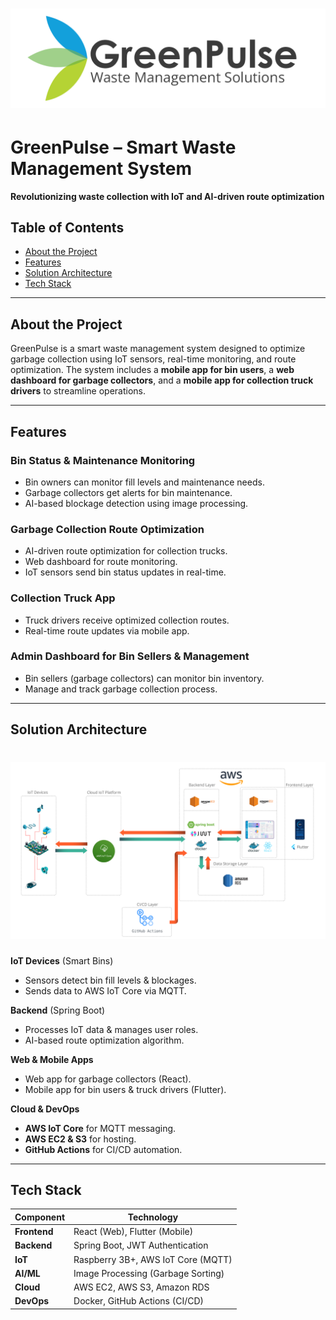 # ![GreenPulse Logo](assets/logo_cropped.png)  
# **GreenPulse – Smart Waste Management System**  
**Revolutionizing waste collection with IoT and AI-driven route optimization**

## Table of Contents
- [About the Project](#about-the-project)
- [Features](#features)
- [Solution Architecture](#solution-architecture)
- [Tech Stack](#tech-stack)

---


## About the Project  
GreenPulse is a smart waste management system designed to optimize garbage collection using IoT sensors, real-time monitoring, and route optimization. The system includes a **mobile app for bin users**, a **web dashboard for garbage collectors**, and a **mobile app for collection truck drivers** to streamline operations.


---


## **Features**  

### **Bin Status & Maintenance Monitoring**  
- Bin owners can monitor fill levels and maintenance needs.  
- Garbage collectors get alerts for bin maintenance.  
- AI-based blockage detection using image processing.  

### **Garbage Collection Route Optimization**  
- AI-driven route optimization for collection trucks.  
- Web dashboard for route monitoring.  
- IoT sensors send bin status updates in real-time.  

### **Collection Truck App**  
- Truck drivers receive optimized collection routes.  
- Real-time route updates via mobile app.   

### **Admin Dashboard for Bin Sellers & Management**  
- Bin sellers (garbage collectors) can monitor bin inventory.  
- Manage and track garbage collection process.


---


## **Solution Architecture**
# ![Solution Architecture](assets/solution_architecture.png)

**IoT Devices** (Smart Bins)  
   - Sensors detect bin fill levels & blockages.  
   - Sends data to AWS IoT Core via MQTT.  

**Backend** (Spring Boot)  
   - Processes IoT data & manages user roles.  
   - AI-based route optimization algorithm.  

**Web & Mobile Apps**  
   - Web app for garbage collectors (React).  
   - Mobile app for bin users & truck drivers (Flutter).  

**Cloud & DevOps**  
   - **AWS IoT Core** for MQTT messaging.  
   - **AWS EC2 & S3** for hosting.  
   - **GitHub Actions** for CI/CD automation.  

---


## **Tech Stack**  

| Component       | Technology |
|----------------|------------|
| **Frontend**   | React (Web), Flutter (Mobile) |
| **Backend**    | Spring Boot, JWT Authentication |
| **IoT**        | Raspberry 3B+, AWS IoT Core (MQTT) |
| **AI/ML**      | Image Processing (Garbage Sorting) |
| **Cloud**      | AWS EC2, AWS S3, Amazon RDS |
| **DevOps**     | Docker, GitHub Actions (CI/CD) |
